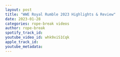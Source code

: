 ```yaml
---
layout: post
title: "WWE Royal Rumble 2023 Highlights & Review"
date: 2023-01-28
categories: rope-break videos
author: rope-break
spotify_track_id: 
youtube_video_id: whk9xiS1Cqk
apple_track_id: 
youtube_metadata: 
---
```

